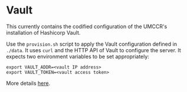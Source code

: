 # Vault

This currently contains the codified configuration of the UMCCR's installation of Hashicorp Vault.


Use the `provision.sh` script to apply the Vault configuration defined in `./data`. It uses `curl` and the HTTP API of Vault to configure the server. It expects two environment variables to be set appropriately:
```
export VAULT_ADDR=<vault IP address>
export VAULT_TOKEN=<vault access token>
```

More details [here](https://www.hashicorp.com/blog/codifying-vault-policies-and-configuration).
